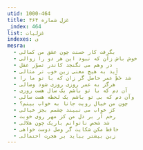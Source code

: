 ```yaml
---
utid: 1000-464
title: غزل شماره ۴۶۴
_index: 464
list: غزلیات
indexes: ی
mesra:
  - بگرفت کار حسنت چون عشق من کمالی
  - خوش باش زآن که نبود این هر دو را زوالی
  - در وهم می نگنجد کاندر تصوّر عقل
  - آید به هیچ معنی زین خوب تر مثالی
  - شد حَظِّ عمر حاصل گر زان که با تو ما را
  - هرگز به عمر روزی روزی شود وصالی
  - آن دم که با تو باشم یک سال هست روزی
  - وآن دم که بی تو باشم یک لحظه هست سالی
  - چون من خیال رویت جانا به خواب بینم؟
  - کز خواب می نبیند چشمم بجز خیالی
  - رحم آر بر دل من کز مهر روی خوبت
  - شد شخص ناتوانم باریک چون هلالی
  - حافظ مکن شکایت گر وصل دوست خواهی
  - زین بیشتر بباید بر هجرت احتمالی
---
```

